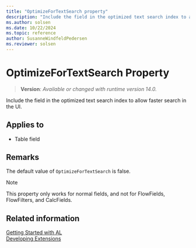 ```yaml
---
title: "OptimizeForTextSearch property"
description: "Include the field in the optimized text search index to allow faster search in the UI."
ms.author: solsen
ms.date: 10/22/2024
ms.topic: reference
author: SusanneWindfeldPedersen
ms.reviewer: solsen
---
```

[//]: # (START>DO_NOT_EDIT)
[//]: # (IMPORTANT:Do not edit any of the content between here and the END>DO_NOT_EDIT.)
[//]: # (Any modifications should be made in the .xml files in the ModernDev repo.)
# OptimizeForTextSearch Property
> **Version**: _Available or changed with runtime version 14.0._

Include the field in the optimized text search index to allow faster search in the UI.

## Applies to
-   Table field

[//]: # (IMPORTANT: END>DO_NOT_EDIT)

## Remarks

The default value of `OptimizeForTextSearch` is false.

> [!NOTE]
> This property only works for normal fields, and not for FlowFields, FlowFilters, and CalcFields.

## Related information

[Getting Started with AL](../devenv-get-started.md)  
[Developing Extensions](../devenv-dev-overview.md)  